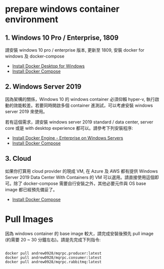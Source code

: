 # prepare windows container environment

## 1. Windows 10 Pro / Enterprise, 1809

請安裝 windows 10 pro / enterprise 版本, 更新至 1809, 安裝 docker for windows 及 docker-compose

* [Install Docker Desktop for Windows](https://docs.docker.com/docker-for-windows/install/)
* [Install Docker Compose](https://docs.docker.com/compose/install/)



## 2. Windows Server 2019

因為架構的關係，Windows 10 的 windows container 必須仰賴 hyper-v, 執行啟動的效能較差。若要同時開啟多個 container 進測試，可以考慮安裝 windows server 2019 來使用。

若有這個需求，請安裝 windows server 2019 standard / data center, server core 或是 with desktop experience 都可以。請參考下列安裝程序:

* [Install Docker Engine - Enterprise on Windows Servers](https://docs.docker.com/install/windows/docker-ee/)
* [Install Docker Compose](https://docs.docker.com/compose/install/)


## 3. Cloud

如果你打算用 cloud provider 的現成 VM, 在 Azure 及 AWS 都有提供 Windows Server 2019 Data Center With Containers 的 VM 可以選用。請直接使用這個即可。除了 docker-compose 需要自行安裝之外，其他必要元件與 OS base image 都已經預先備妥了。

* [Install Docker Compose](https://docs.docker.com/compose/install/)




# Pull Images

因為 windows container 的 base image 較大，請完成安裝後預先 pull image (約需要 20 ~ 30 分鐘左右)。請是先完成下列指令:

```

docker pull andrew0928/mqrpc.producer:latest
docker pull andrew0928/mqrpc.consumer:latest
docker pull andrew0928/mqrpc.rabbitmq:latest

```